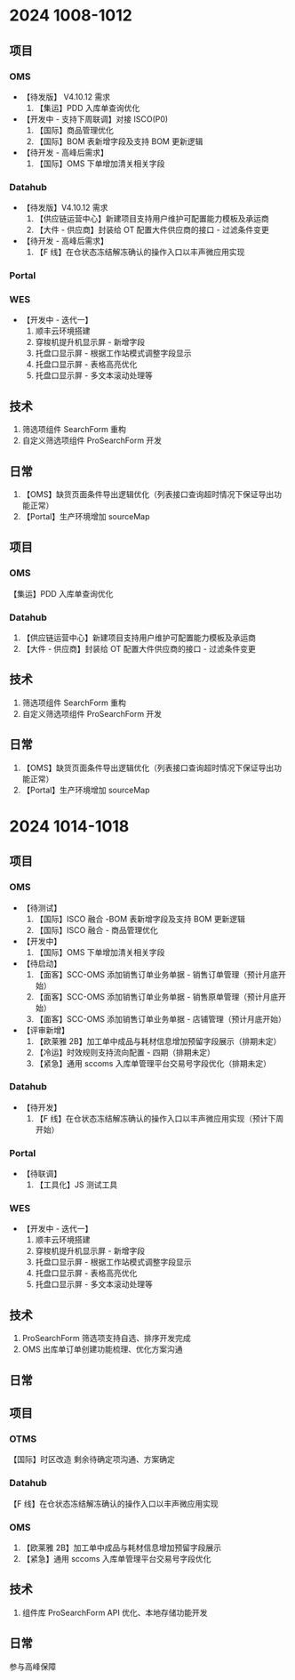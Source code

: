 # 2024 1008-1012

## 项目

### OMS

- 【待发版】 V4.10.12 需求
	 1. 【集运】PDD 入库单查询优化
- 【开发中 - 支持下周联调】对接 ISCO(P0)
	1. 【国际】商品管理优化
	2. 【国际】BOM 表新增字段及支持 BOM 更新逻辑
- 【待开发 - 高峰后需求】
	1. 【国际】OMS 下单增加清关相关字段

### Datahub

- 【待发版】V4.10.12 需求
	 1. 【供应链运营中心】新建项目支持用户维护可配置能力模板及承运商
	 2. 【大件 - 供应商】封装给 OT 配置大件供应商的接口 - 过滤条件变更
- 【待开发 - 高峰后需求】
	1. 【F 线】在仓状态冻结解冻确认的操作入口以丰声微应用实现

### Portal

### WES

- 【开发中 - 迭代一】
	1. 顺丰云环境搭建
	2. 穿梭机提升机显示屏 - 新增字段
	3. 托盘口显示屏 - 根据工作站模式调整字段显示
	4. 托盘口显示屏 - 表格高亮优化
	5. 托盘口显示屏 - 多文本滚动处理等

## 技术

1. 筛选项组件 SearchForm 重构
2. 自定义筛选项组件 ProSearchForm 开发

## 日常

1. 【OMS】缺货页面条件导出逻辑优化（列表接口查询超时情况下保证导出功能正常）
2. 【Portal】生产环境增加 sourceMap

## 项目

### OMS

【集运】PDD 入库单查询优化

### Datahub

1. 【供应链运营中心】新建项目支持用户维护可配置能力模板及承运商
2. 【大件 - 供应商】封装给 OT 配置大件供应商的接口 - 过滤条件变更

## 技术

1. 筛选项组件 SearchForm 重构
2. 自定义筛选项组件 ProSearchForm 开发

## 日常

1. 【OMS】缺货页面条件导出逻辑优化（列表接口查询超时情况下保证导出功能正常）
2. 【Portal】生产环境增加 sourceMap

# 2024 1014-1018

## 项目

### OMS

- 【待测试】
	 1. 【国际】ISCO 融合 -BOM 表新增字段及支持 BOM 更新逻辑
	 2. 【国际】ISCO 融合 - 商品管理优化
- 【开发中】
	1. 【国际】OMS 下单增加清关相关字段
- 【待启动】
	1. 【面客】SCC-OMS 添加销售订单业务单据 - 销售订单管理（预计月底开始）
	2. 【面客】SCC-OMS 添加销售订单业务单据 - 销售原单管理（预计月底开始）
	3. 【面客】SCC-OMS 添加销售订单业务单据 - 店铺管理（预计月底开始）
- 【评审新增】
	1. 【欧莱雅 2B】加工单中成品与耗材信息增加预留字段展示（排期未定）
	2. 【冷运】时效规则支持流向配置 - 四期（排期未定）
	3. 【紧急】通用 sccoms 入库单管理平台交易号字段优化（排期未定）

### Datahub

- 【待开发】
	1. 【F 线】在仓状态冻结解冻确认的操作入口以丰声微应用实现（预计下周开始）

### Portal

- 【待联调】
	1. 【工具化】JS 测试工具

### WES

- 【开发中 - 迭代一】
	1. 顺丰云环境搭建
	2. 穿梭机提升机显示屏 - 新增字段
	3. 托盘口显示屏 - 根据工作站模式调整字段显示
	4. 托盘口显示屏 - 表格高亮优化
	5. 托盘口显示屏 - 多文本滚动处理等

## 技术

1. ProSearchForm 筛选项支持自选、排序开发完成
2. OMS 出库单订单创建功能梳理、优化方案沟通

## 日常

## 项目

### OTMS

【国际】时区改造 剩余待确定项沟通、方案确定

### Datahub

【F 线】在仓状态冻结解冻确认的操作入口以丰声微应用实现

### OMS

1. 【欧莱雅 2B】加工单中成品与耗材信息增加预留字段展示
2. 【紧急】通用 sccoms 入库单管理平台交易号字段优化

## 技术

1. 组件库 ProSearchForm API 优化、本地存储功能开发

## 日常

参与高峰保障
